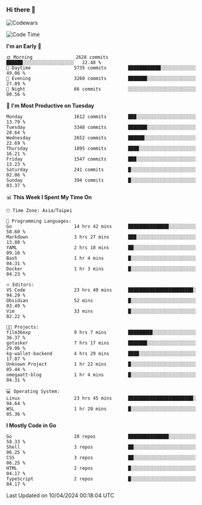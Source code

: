 ### Hi there 👋

![Codewars](https://www.codewars.com/users/omegaatt36/badges/small)

<!--START_SECTION:waka-->
![Code Time](http://img.shields.io/badge/Code%20Time-2%2C324%20hrs%2021%20mins-blue)

**I'm an Early 🐤** 

```text
🌞 Morning                2628 commits        ██████░░░░░░░░░░░░░░░░░░░   22.48 % 
🌆 Daytime                5735 commits        ████████████░░░░░░░░░░░░░   49.06 % 
🌃 Evening                3260 commits        ███████░░░░░░░░░░░░░░░░░░   27.89 % 
🌙 Night                  66 commits          ░░░░░░░░░░░░░░░░░░░░░░░░░   00.56 % 
```
📅 **I'm Most Productive on Tuesday** 

```text
Monday                   1612 commits        ███░░░░░░░░░░░░░░░░░░░░░░   13.79 % 
Tuesday                  3348 commits        ███████░░░░░░░░░░░░░░░░░░   28.64 % 
Wednesday                2652 commits        ██████░░░░░░░░░░░░░░░░░░░   22.69 % 
Thursday                 1895 commits        ████░░░░░░░░░░░░░░░░░░░░░   16.21 % 
Friday                   1547 commits        ███░░░░░░░░░░░░░░░░░░░░░░   13.23 % 
Saturday                 241 commits         █░░░░░░░░░░░░░░░░░░░░░░░░   02.06 % 
Sunday                   394 commits         █░░░░░░░░░░░░░░░░░░░░░░░░   03.37 % 
```


📊 **This Week I Spent My Time On** 

```text
🕑︎ Time Zone: Asia/Taipei

💬 Programming Languages: 
Go                       14 hrs 42 mins      ███████████████░░░░░░░░░░   58.60 % 
Markdown                 3 hrs 27 mins       ███░░░░░░░░░░░░░░░░░░░░░░   13.80 % 
YAML                     2 hrs 18 mins       ██░░░░░░░░░░░░░░░░░░░░░░░   09.16 % 
Bash                     1 hr 4 mins         █░░░░░░░░░░░░░░░░░░░░░░░░   04.31 % 
Docker                   1 hr 3 mins         █░░░░░░░░░░░░░░░░░░░░░░░░   04.23 % 

🔥 Editors: 
VS Code                  23 hrs 40 mins      ████████████████████████░   94.29 % 
Obsidian                 52 mins             █░░░░░░░░░░░░░░░░░░░░░░░░   03.49 % 
Vim                      33 mins             █░░░░░░░░░░░░░░░░░░░░░░░░   02.22 % 

🐱‍💻 Projects: 
film36exp                9 hrs 7 mins        █████████░░░░░░░░░░░░░░░░   36.37 % 
gotasker                 7 hrs 17 mins       ███████░░░░░░░░░░░░░░░░░░   29.06 % 
kg-wallet-backend        4 hrs 29 mins       ████░░░░░░░░░░░░░░░░░░░░░   17.87 % 
Unknown Project          1 hr 22 mins        █░░░░░░░░░░░░░░░░░░░░░░░░   05.44 % 
omegaatt-blog            1 hr 4 mins         █░░░░░░░░░░░░░░░░░░░░░░░░   04.31 % 

💻 Operating System: 
Linux                    23 hrs 45 mins      ████████████████████████░   94.64 % 
WSL                      1 hr 20 mins        █░░░░░░░░░░░░░░░░░░░░░░░░   05.36 % 
```

**I Mostly Code in Go** 

```text
Go                       28 repos            ███████████████░░░░░░░░░░   58.33 % 
Shell                    3 repos             ██░░░░░░░░░░░░░░░░░░░░░░░   06.25 % 
CSS                      3 repos             ██░░░░░░░░░░░░░░░░░░░░░░░   06.25 % 
HTML                     2 repos             █░░░░░░░░░░░░░░░░░░░░░░░░   04.17 % 
TypeScript               2 repos             █░░░░░░░░░░░░░░░░░░░░░░░░   04.17 % 
```




 Last Updated on 10/04/2024 00:18:04 UTC
<!--END_SECTION:waka-->

<!--
**omegaatt36/omegaatt36** is a ✨ _special_ ✨ repository because its `README.md` (this file) appears on your GitHub profile.

Here are some ideas to get you started:

- 🔭 I’m currently working on ...
- 🌱 I’m currently learning ...
- 👯 I’m looking to collaborate on ...
- 🤔 I’m looking for help with ...
- 💬 Ask me about ...
- 📫 How to reach me: ...
- 😄 Pronouns: ...
- ⚡ Fun fact: ...
-->
